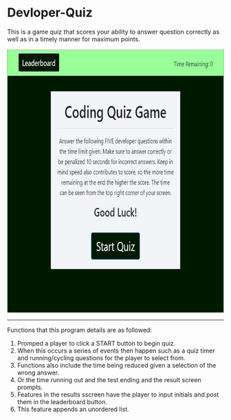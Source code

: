 # Devloper-Quiz
This is a game quiz that scores your ability to answer question correctly as well as in a timely manner for maximum points.

<img src="assets/images/quiz-page.jpg" alt="Quiz Start Screen"  style="width:725px;height:613px;">
<hr>

Functions that this program details are as followed:

1. Promped a player to click a START button to begin quiz.
2. When this occurs a series of events then happen such as a quiz timer and running/cycling questions for the player to select from.
3. Functions also include the time being reduced given a selection of the wrong answer.
4. Or the time running out and the test ending and the result screen prompts.
5. Features in the results sscreen have the player to input initials and post them in the leaderboard button.
6. This feature appends an unordered list.